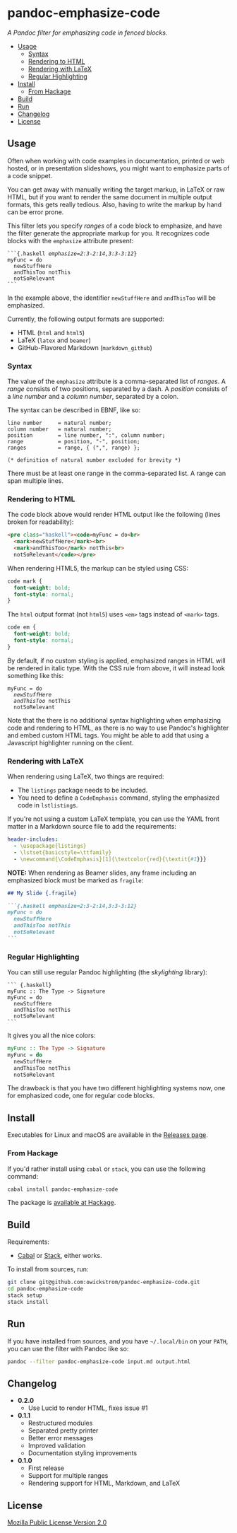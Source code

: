 <!-- THIS FILE IS GENERATED FROM 'README.src.md'. DO NOT EDIT BY HAND! -->
# pandoc-emphasize-code

*A Pandoc filter for emphasizing code in fenced blocks.*













-   [Usage](#usage)
    -   [Syntax](#syntax)
    -   [Rendering to HTML](#rendering-to-html)
    -   [Rendering with LaTeX](#rendering-with-latex)
    -   [Regular Highlighting](#regular-highlighting)
-   [Install](#install)
    -   [From Hackage](#from-hackage)
-   [Build](#build)
-   [Run](#run)
-   [Changelog](#changelog)
-   [License](#license)

Usage
-----

Often when working with code examples in documentation, printed or web hosted, or in presentation slideshows, you might want to emphasize parts of a code snippet.

You can get away with manually writing the target markup, in LaTeX or raw HTML, but if you want to render the same document in multiple output formats, this gets really tedious. Also, having to write the markup by hand can be error prone.

This filter lets you specify *ranges* of a code block to emphasize, and have the filter generate the appropriate markup for you. It recognizes code blocks with the `emphasize` attribute present:

<pre><code>```{.haskell <em>emphasize=2:3-2:14,3:3-3:12</em>}<br>myFunc = do<br>  newStuffHere<br>  andThisToo notThis<br>  notSoRelevant<br>```</code></pre>
In the example above, the identifier `newStuffHere` and `andThisToo` will be emphasized.

Currently, the following output formats are supported:

-   HTML (`html` and `html5`)
-   LaTeX (`latex` and `beamer`)
-   GitHub-Flavored Markdown (`markdown_github`)

### Syntax

The value of the `emphasize` attribute is a comma-separated list of *ranges*. A *range* consists of two positions, separated by a dash. A *position* consists of a *line number* and a *column number*, separated by a colon.

The syntax can be described in EBNF, like so:

``` ebnf
line number     = natural number;
column number   = natural number;
position        = line number, ":", column number;
range           = position, "-", position;
ranges          = range, { (",", range) };

(* definition of natural number excluded for brevity *)
```

There must be at least one range in the comma-separated list. A range can span multiple lines.

### Rendering to HTML

The code block above would render HTML output like the following (lines broken for readability):

``` html
<pre class="haskell"><code>myFunc = do<br>
  <mark>newStuffHere</mark><br>
  <mark>andThisToo</mark> notThis<br>
  notSoRelevant</code></pre>
```

When rendering HTML5, the markup can be styled using CSS:

``` css
code mark {
  font-weight: bold;
  font-style: normal;
}
```

The `html` output format (not `html5`) uses `<em>` tags instead of `<mark>` tags.

``` css
code em {
  font-weight: bold;
  font-style: normal;
}
```

By default, if no custom styling is applied, emphasized ranges in HTML will be rendered in italic type. With the CSS rule from above, it will instead look something like this:

<pre class="haskell"><code>myFunc = do<br>  <em>newStuffHere</em><br>  <em>andThisToo</em> notThis<br>  notSoRelevant</code></pre>
Note that the there is no additional syntax highlighting when emphasizing code and rendering to HTML, as there is no way to use Pandoc's highlighter and embed custom HTML tags. You might be able to add that using a Javascript highlighter running on the client.

### Rendering with LaTeX

When rendering using LaTeX, two things are required:

-   The `listings` package needs to be included.
-   You need to define a `CodeEmphasis` command, styling the emphasized code in `lstlisting`s.

If you're not using a custom LaTeX template, you can use the YAML front matter in a Markdown source file to add the requirements:

``` yaml
header-includes:
  - \usepackage{listings}
  - \lstset{basicstyle=\ttfamily}
  - \newcommand{\CodeEmphasis}[1]{\textcolor{red}{\textit{#1}}}
```

**NOTE:** When rendering as Beamer slides, any frame including an emphasized block must be marked as `fragile`:

```` markdown
## My Slide {.fragile}

```{.haskell emphasize=2:3-2:14,3:3-3:12}
myFunc = do
  newStuffHere
  andThisToo notThis
  notSoRelevant
```
````

### Regular Highlighting

You can still use regular Pandoc highlighting (the *skylighting* library):

    ``` {.haskell}
    myFunc :: The Type -> Signature
    myFunc = do
      newStuffHere
      andThisToo notThis
      notSoRelevant
    ```

It gives you all the nice colors:

``` haskell
myFunc :: The Type -> Signature
myFunc = do
  newStuffHere
  andThisToo notThis
  notSoRelevant
```

The drawback is that you have two different highlighting systems now, one for emphasized code, one for regular code blocks.

Install
-------

Executables for Linux and macOS are available in the [Releases page](https://github.com/owickstrom/pandoc-emphasize-code/releases).

### From Hackage

If you'd rather install using `cabal` or `stack`, you can use the following command:

``` sh
cabal install pandoc-emphasize-code
```

The package is [available at Hackage](https://hackage.haskell.org/package/pandoc-emphasize-code).

Build
-----

Requirements:

-   [Cabal](https://www.haskell.org/cabal/) or [Stack](https://docs.haskellstack.org/en/stable/README/), either works.

To install from sources, run:

``` sh
git clone git@github.com:owickstrom/pandoc-emphasize-code.git
cd pandoc-emphasize-code
stack setup
stack install
```

Run
---

If you have installed from sources, and you have `~/.local/bin` on your `PATH`, you can use the filter with Pandoc like so:

``` sh
pandoc --filter pandoc-emphasize-code input.md output.html
```

Changelog
---------

-   **0.2.0**
    -   Use Lucid to render HTML, fixes issue \#1
-   **0.1.1**
    -   Restructured modules
    -   Separated pretty printer
    -   Better error messages
    -   Improved validation
    -   Documentation styling improvements
-   **0.1.0**
    -   First release
    -   Support for multiple ranges
    -   Rendering support for HTML, Markdown, and LaTeX

License
-------

[Mozilla Public License Version 2.0](LICENSE)
